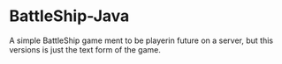 # BattleShip-Java
A simple BattleShip game ment to be playerin future on a server, but this versions is just the text form of the game.
